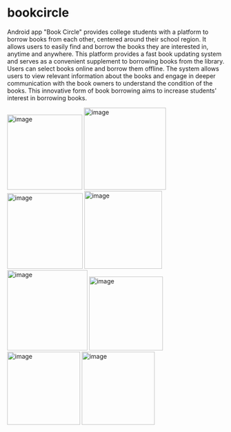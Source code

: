 # bookcircle
Android app
"Book Circle" provides college students with a platform to borrow books from each other, centered around their school region. It allows users to easily find and borrow the books they are interested in, anytime and anywhere. This platform provides a fast book updating system and serves as a convenient supplement to borrowing books from the library. Users can select books online and borrow them offline. The system allows users to view relevant information about the books and engage in deeper communication with the book owners to understand the condition of the books. This innovative form of book borrowing aims to increase students' interest in borrowing books.


<img width="174" alt="image" src="https://github.com/libomun/bookcircle/assets/99610621/37e02cae-4ebe-4825-8baa-6fa01fb003d3">
<img width="190" alt="image" src="https://github.com/libomun/bookcircle/assets/99610621/4ee21be7-5418-48f4-a809-fea297f366c4">
<img width="175" alt="image" src="https://github.com/libomun/bookcircle/assets/99610621/cbb0f714-446f-4ccc-8add-efebf14b7a6f">
<img width="180" alt="image" src="https://github.com/libomun/bookcircle/assets/99610621/04b79d0d-1dc8-4ad0-96c4-f731c5b2c6c0">
<img width="186" alt="image" src="https://github.com/libomun/bookcircle/assets/99610621/608eb9a8-24e0-44db-b92c-2ace17a49a80">
<img width="171" alt="image" src="https://github.com/libomun/bookcircle/assets/99610621/f634e57a-ab1f-413d-b078-5a1a3ca330d6">
<img width="169" alt="image" src="https://github.com/libomun/bookcircle/assets/99610621/f85bb07e-59a9-4068-ad70-b297abb06582">
<img width="169" alt="image" src="https://github.com/libomun/bookcircle/assets/99610621/df6c4007-06bf-45c1-a252-66d19dc50378">
